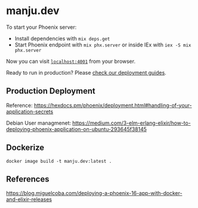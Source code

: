 # manju.dev

To start your Phoenix server:

  * Install dependencies with `mix deps.get`
  * Start Phoenix endpoint with `mix phx.server` or inside IEx with `iex -S mix phx.server`

Now you can visit [`localhost:4001`](http://localhost:4001) from your browser.

Ready to run in production? Please [check our deployment guides](https://hexdocs.pm/phoenix/deployment.html).

## Production Deployment

  Reference: https://hexdocs.pm/phoenix/deployment.html#handling-of-your-application-secrets

  Debian User managmenet: https://medium.com/3-elm-erlang-elixir/how-to-deploying-phoenix-application-on-ubuntu-293645f38145

## Dockerize

  ```
  docker image build -t manju.dev:latest .

  ```

## References
  
  https://blog.miguelcoba.com/deploying-a-phoenix-16-app-with-docker-and-elixir-releases
